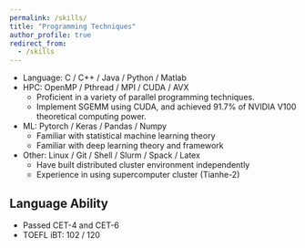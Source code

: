 ```yaml
---
permalink: /skills/
title: "Programming Techniques"
author_profile: true
redirect_from: 
  - /skills
---
```

- Language: C / C++ / Java / Python / Matlab
- HPC: OpenMP / Pthread / MPI / CUDA / AVX
  - Proficient in a variety of parallel programming techniques.
  - Implement SGEMM using CUDA, and achieved 91.7% of NVIDIA V100 theoretical computing power.
- ML: Pytorch / Keras / Pandas / Numpy
  - Familiar with statistical machine learning theory
  - Familiar with deep learning theory and framework
- Other: Linux / Git / Shell / Slurm / Spack / Latex
  - Have built distributed cluster environment independently
  - Experience in using supercomputer cluster (Tianhe-2)

## Language Ability
- Passed CET-4 and CET-6
- TOEFL iBT: 102 / 120
